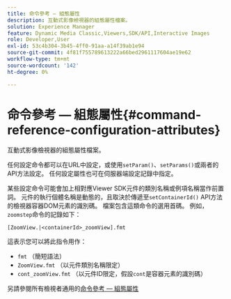 ```yaml
---
title: 命令參考 — 組態屬性
description: 互動式影像檢視器的組態屬性檔案。
solution: Experience Manager
feature: Dynamic Media Classic,Viewers,SDK/API,Interactive Images
role: Developer,User
exl-id: 53c4b304-3b45-4ff0-91aa-a14f39ab1e94
source-git-commit: 4f81f755789613222a66bed2961117604ae19e62
workflow-type: tm+mt
source-wordcount: '142'
ht-degree: 0%

---
```


# 命令參考 — 組態屬性{#command-reference-configuration-attributes}

互動式影像檢視器的組態屬性檔案。

任何設定命令都可以在URL中設定，或使用`setParam()`、`setParams()`或兩者的API方法設定。 任何設定屬性也可在伺服器端設定記錄中指定。

某些設定命令可能會加上相對應Viewer SDK元件的類別名稱或例項名稱當作前置詞。 元件的執行個體名稱是動態的，且取決於傳遞至`setContainerId()` API方法的檢視器容器DOM元素的識別碼。 檔案包含這類命令的選用首碼。 例如，`zoomstep`命令的記錄如下：

`[ZoomView.|<containerId>_zoomView].fmt`

這表示您可以將此指令用作：

* `fmt` （簡短語法）
* `ZoomView.fmt` （以元件類別名稱限定）
* `cont_zoomView.fmt` （以元件ID限定，假設`cont`是容器元素的識別碼）

另請參閱所有檢視者通用的[命令參考 — 組態屬性](../../../r-html5-viewer-20-cmdref-configattrib/r-html5-viewer-20-cmdref-configattrib.md#concept-850e0f2c49b949deb7cfbfd330d329bd)

